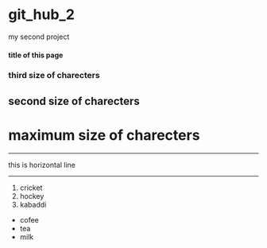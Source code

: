 # git_hub_2
my second project
#### title of this page 
### third size of charecters
## second size of charecters
# maximum size of charecters
 ***
 this is horizontal line
 ***
 1. cricket
 2. hockey
 3. kabaddi
  
 - cofee
 - tea
 - milk

